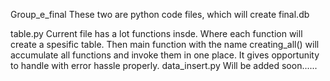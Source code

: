 Group_e_final
These two are python code files, which will create final.db

table.py
Current file has a lot functions insde. Where each function will create a spesific table. 
Then main function with the name creating_all() will accumulate all functions and invoke them in one place. It gives opportunity to handle with error hassle properly. 
data_insert.py
Will be added soon......
